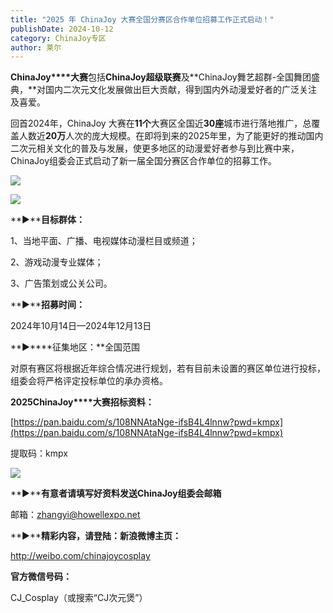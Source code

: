```yaml
---
title: "2025 年 ChinaJoy 大赛全国分赛区合作单位招募工作正式启动！"
publishDate: 2024-10-12
category: ChinaJoy专区
author: 莱尔
---
```


**ChinaJoy****大赛**包括**ChinaJoy超级联赛**及**ChinaJoy舞艺超群-全国舞团盛典，**对国内二次元文化发展做出巨大贡献，得到国内外动漫爱好者的广泛关注及喜爱。

回首2024年，ChinaJoy 大赛在**11个**大赛区全国近**30座**城市进行落地推广，总覆盖人数近**20万**人次的庞大规模。在即将到来的2025年里，为了能更好的推动国内二次元相关文化的普及与发展，使更多地区的动漫爱好者参与到比赛中来，ChinaJoy组委会正式启动了新一届全国分赛区合作单位的招募工作。

![](https://ec-net-1251389766.cos.ap-shanghai.myqcloud.com/wp-content/uploads/2024/10/20241012142639535.png)

![](https://ec-net-1251389766.cos.ap-shanghai.myqcloud.com/wp-content/uploads/2024/10/20241012142641870.png)

  
**►****目标群体：**

1、当地平面、广播、电视媒体动漫栏目或频道；

2、游戏动漫专业媒体；

3、广告策划或公关公司。

**►****招募时间：**

2024年10月14日—2024年12月13日

**►****征集地区：**全国范围

对原有赛区将根据近年综合情况进行规划，若有目前未设置的赛区单位进行投标，组委会将严格评定投标单位的承办资格。

**2025ChinaJoy****大赛招标资料：**

[https://pan.baidu.com/s/108NNAtaNge-ifsB4L4lnnw?pwd=kmpx](https://pan.baidu.com/s/108NNAtaNge-ifsB4L4lnnw?pwd=kmpx)

提取码：kmpx

![](https://ec-net-1251389766.cos.ap-shanghai.myqcloud.com/wp-content/uploads/2024/10/20241012142646593.png)

**►****有意者请填写好资料发送ChinaJoy组委会邮箱**

邮箱：zhangyi@howellexpo.net

**►****精彩内容，请登陆：新浪微博主页：**

http://weibo.com/chinajoycosplay

**官方微信号码：**

CJ\_Cosplay（或搜索“CJ次元煲”）
